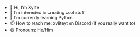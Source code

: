 - 👋 Hi, I’m Xylite
- 👀 I’m interested in creating cool stuff
- 🌱 I’m currently learning Python
- 📫 How to reach me: xyliteyt on Discord (if you really want to)
- 😄 Pronouns: He/Him
